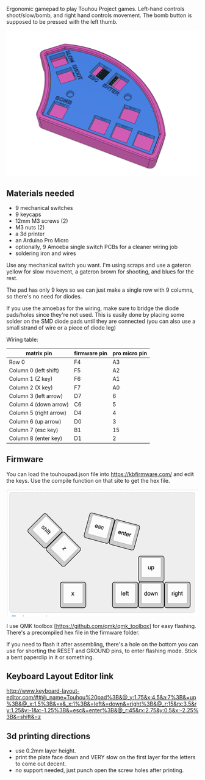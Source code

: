 Ergonomic gamepad to play Touhou Project games. Left-hand controls shoot/slow/bomb, and right hand controls movement. The bomb button is supposed to be pressed with the left thumb.

![Rendering](https://raw.githubusercontent.com/Pimentoso/TouhouPad/master/images/screen.png)

## Materials needed

- 9 mechanical switches
- 9 keycaps
- 12mm M3 screws (2)
- M3 nuts (2)
- a 3d printer
- an Arduino Pro Micro
- optionally, 9 Amoeba single switch PCBs for a cleaner wiring job
- soldering iron and wires

Use any mechanical switch you want. I'm using scraps and use a gateron yellow for slow movement, a gateron brown for shooting, and blues for the rest.

The pad has only 9 keys so we can just make a single row with 9 columns, so there's no need for diodes.

If you use the amoebas for the wiring, make sure to bridge the diode pads/holes since they're not used. This is easily done by placing some solder on the SMD diode pads until they are connected (you can also use a small strand of wire or a piece of diode leg)

Wiring table:

| matrix pin | firmware pin | pro micro pin |
| --- | --- | --- |
| Row 0 | F4 | A3 |
| Column 0 (left shift) | F5 | A2 |
| Column 1 (Z key) | F6 | A1 |
| Column 2 (X key) | F7 | A0 |
| Column 3 (left arrow) | D7 | 6 |
| Column 4 (down arrow) | C6 | 5 |
| Column 5 (right arrow) | D4 | 4 |
| Column 6 (up arrow) | D0 | 3 |
| Column 7 (esc key) | B1 | 15 |
| Column 8 (enter key) | D1 | 2 |

## Firmware

You can load the touhoupad.json file into https://kbfirmware.com/ and edit the keys. Use the compile function on that site to get the hex file.

![Layout](https://raw.githubusercontent.com/Pimentoso/TouhouPad/master/images/layout.png)

I use QMK toolbox [https://github.com/qmk/qmk_toolbox] for easy flashing. There's a precompiled hex file in the firmware folder.

If you need to flash it after assembling, there's a hole on the bottom you can use for shorting the RESET and GROUND pins, to enter flashing mode. Stick a bent paperclip in it or something.

## Keyboard Layout Editor link

http://www.keyboard-layout-editor.com/##@_name=Touhou%20pad%3B&@_y:1.75&x:4.5&a:7%3B&=up%3B&@_x:1.5%3B&=x&_x:1%3B&=left&=down&=right%3B&@_r:15&rx:3.5&ry:1.25&y:-1&x:-1.25%3B&=esc&=enter%3B&@_r:45&rx:2.75&y:0.5&x:-2.25%3B&=shift&=z


## 3d printing directions

- use 0.2mm layer height.
- print the plate face down and VERY slow on the first layer for the letters to come out decent.
- no support needed, just punch open the screw holes after printing.